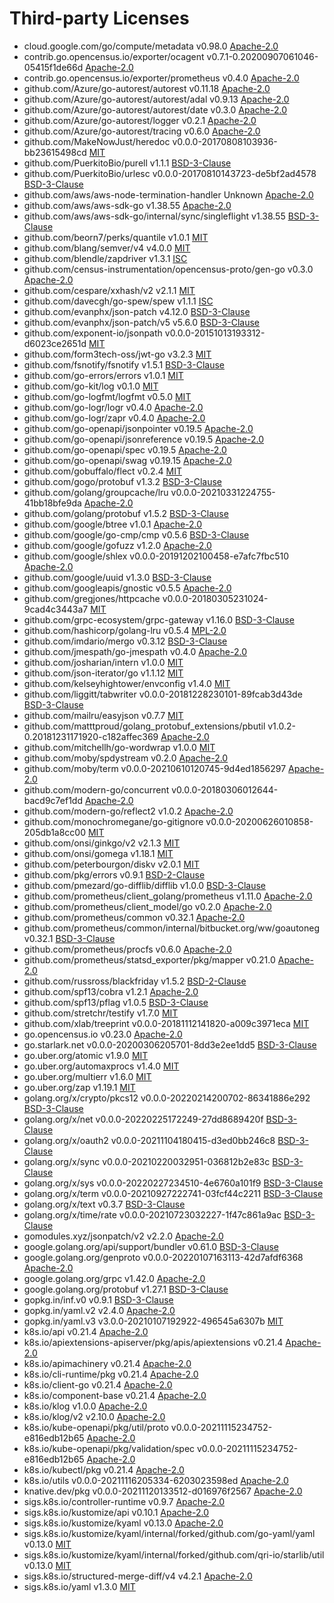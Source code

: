 # Third-party Licenses

- cloud.google.com/go/compute/metadata v0.98.0 [Apache-2.0](https://github.com/googleapis/google-cloud-go/blob/v0.98.0/LICENSE)
- contrib.go.opencensus.io/exporter/ocagent v0.7.1-0.20200907061046-05415f1de66d [Apache-2.0](https://github.com/census-ecosystem/opencensus-go-exporter-ocagent/blob/05415f1de66d/LICENSE)
- contrib.go.opencensus.io/exporter/prometheus v0.4.0 [Apache-2.0](https://github.com/census-ecosystem/opencensus-go-exporter-prometheus/blob/v0.4.0/LICENSE)
- github.com/Azure/go-autorest/autorest v0.11.18 [Apache-2.0](https://github.com/Azure/go-autorest/blob/autorest/v0.11.18/autorest/LICENSE)
- github.com/Azure/go-autorest/autorest/adal v0.9.13 [Apache-2.0](https://github.com/Azure/go-autorest/blob/autorest/adal/v0.9.13/autorest/adal/LICENSE)
- github.com/Azure/go-autorest/autorest/date v0.3.0 [Apache-2.0](https://github.com/Azure/go-autorest/blob/autorest/date/v0.3.0/autorest/date/LICENSE)
- github.com/Azure/go-autorest/logger v0.2.1 [Apache-2.0](https://github.com/Azure/go-autorest/blob/logger/v0.2.1/logger/LICENSE)
- github.com/Azure/go-autorest/tracing v0.6.0 [Apache-2.0](https://github.com/Azure/go-autorest/blob/tracing/v0.6.0/tracing/LICENSE)
- github.com/MakeNowJust/heredoc v0.0.0-20170808103936-bb23615498cd [MIT](https://github.com/MakeNowJust/heredoc/blob/bb23615498cd/LICENSE)
- github.com/PuerkitoBio/purell v1.1.1 [BSD-3-Clause](https://github.com/PuerkitoBio/purell/blob/v1.1.1/LICENSE)
- github.com/PuerkitoBio/urlesc v0.0.0-20170810143723-de5bf2ad4578 [BSD-3-Clause](https://github.com/PuerkitoBio/urlesc/blob/de5bf2ad4578/LICENSE)
- github.com/aws/aws-node-termination-handler Unknown [Apache-2.0](https://github.com/aws/aws-node-termination-handler/blob/HEAD/LICENSE)
- github.com/aws/aws-sdk-go v1.38.55 [Apache-2.0](https://github.com/aws/aws-sdk-go/blob/v1.38.55/LICENSE.txt)
- github.com/aws/aws-sdk-go/internal/sync/singleflight v1.38.55 [BSD-3-Clause](https://github.com/aws/aws-sdk-go/blob/v1.38.55/internal/sync/singleflight/LICENSE)
- github.com/beorn7/perks/quantile v1.0.1 [MIT](https://github.com/beorn7/perks/blob/v1.0.1/LICENSE)
- github.com/blang/semver/v4 v4.0.0 [MIT](https://github.com/blang/semver/blob/v4.0.0/v4/LICENSE)
- github.com/blendle/zapdriver v1.3.1 [ISC](https://github.com/blendle/zapdriver/blob/v1.3.1/LICENSE)
- github.com/census-instrumentation/opencensus-proto/gen-go v0.3.0 [Apache-2.0](https://github.com/census-instrumentation/opencensus-proto/blob/v0.3.0/LICENSE)
- github.com/cespare/xxhash/v2 v2.1.1 [MIT](https://github.com/cespare/xxhash/blob/v2.1.1/LICENSE.txt)
- github.com/davecgh/go-spew/spew v1.1.1 [ISC](https://github.com/davecgh/go-spew/blob/v1.1.1/LICENSE)
- github.com/evanphx/json-patch v4.12.0 [BSD-3-Clause](https://github.com/evanphx/json-patch/blob/v4.12.0/LICENSE)
- github.com/evanphx/json-patch/v5 v5.6.0 [BSD-3-Clause](https://github.com/evanphx/json-patch/blob/v5.6.0/v5/LICENSE)
- github.com/exponent-io/jsonpath v0.0.0-20151013193312-d6023ce2651d [MIT](https://github.com/exponent-io/jsonpath/blob/d6023ce2651d/LICENSE)
- github.com/form3tech-oss/jwt-go v3.2.3 [MIT](https://github.com/form3tech-oss/jwt-go/blob/v3.2.3/LICENSE)
- github.com/fsnotify/fsnotify v1.5.1 [BSD-3-Clause](https://github.com/fsnotify/fsnotify/blob/v1.5.1/LICENSE)
- github.com/go-errors/errors v1.0.1 [MIT](https://github.com/go-errors/errors/blob/v1.0.1/LICENSE.MIT)
- github.com/go-kit/log v0.1.0 [MIT](https://github.com/go-kit/log/blob/v0.1.0/LICENSE)
- github.com/go-logfmt/logfmt v0.5.0 [MIT](https://github.com/go-logfmt/logfmt/blob/v0.5.0/LICENSE)
- github.com/go-logr/logr v0.4.0 [Apache-2.0](https://github.com/go-logr/logr/blob/v0.4.0/LICENSE)
- github.com/go-logr/zapr v0.4.0 [Apache-2.0](https://github.com/go-logr/zapr/blob/v0.4.0/LICENSE)
- github.com/go-openapi/jsonpointer v0.19.5 [Apache-2.0](https://github.com/go-openapi/jsonpointer/blob/v0.19.5/LICENSE)
- github.com/go-openapi/jsonreference v0.19.5 [Apache-2.0](https://github.com/go-openapi/jsonreference/blob/v0.19.5/LICENSE)
- github.com/go-openapi/spec v0.19.5 [Apache-2.0](https://github.com/go-openapi/spec/blob/v0.19.5/LICENSE)
- github.com/go-openapi/swag v0.19.15 [Apache-2.0](https://github.com/go-openapi/swag/blob/v0.19.15/LICENSE)
- github.com/gobuffalo/flect v0.2.4 [MIT](https://github.com/gobuffalo/flect/blob/v0.2.4/LICENSE)
- github.com/gogo/protobuf v1.3.2 [BSD-3-Clause](https://github.com/gogo/protobuf/blob/v1.3.2/LICENSE)
- github.com/golang/groupcache/lru v0.0.0-20210331224755-41bb18bfe9da [Apache-2.0](https://github.com/golang/groupcache/blob/41bb18bfe9da/LICENSE)
- github.com/golang/protobuf v1.5.2 [BSD-3-Clause](https://github.com/golang/protobuf/blob/v1.5.2/LICENSE)
- github.com/google/btree v1.0.1 [Apache-2.0](https://github.com/google/btree/blob/v1.0.1/LICENSE)
- github.com/google/go-cmp/cmp v0.5.6 [BSD-3-Clause](https://github.com/google/go-cmp/blob/v0.5.6/LICENSE)
- github.com/google/gofuzz v1.2.0 [Apache-2.0](https://github.com/google/gofuzz/blob/v1.2.0/LICENSE)
- github.com/google/shlex v0.0.0-20191202100458-e7afc7fbc510 [Apache-2.0](https://github.com/google/shlex/blob/e7afc7fbc510/COPYING)
- github.com/google/uuid v1.3.0 [BSD-3-Clause](https://github.com/google/uuid/blob/v1.3.0/LICENSE)
- github.com/googleapis/gnostic v0.5.5 [Apache-2.0](https://github.com/googleapis/gnostic/blob/v0.5.5/LICENSE)
- github.com/gregjones/httpcache v0.0.0-20180305231024-9cad4c3443a7 [MIT](https://github.com/gregjones/httpcache/blob/9cad4c3443a7/LICENSE.txt)
- github.com/grpc-ecosystem/grpc-gateway v1.16.0 [BSD-3-Clause](https://github.com/grpc-ecosystem/grpc-gateway/blob/v1.16.0/LICENSE.txt)
- github.com/hashicorp/golang-lru v0.5.4 [MPL-2.0](https://github.com/hashicorp/golang-lru/blob/v0.5.4/LICENSE)
- github.com/imdario/mergo v0.3.12 [BSD-3-Clause](https://github.com/imdario/mergo/blob/v0.3.12/LICENSE)
- github.com/jmespath/go-jmespath v0.4.0 [Apache-2.0](https://github.com/jmespath/go-jmespath/blob/v0.4.0/LICENSE)
- github.com/josharian/intern v1.0.0 [MIT](https://github.com/josharian/intern/blob/v1.0.0/license.md)
- github.com/json-iterator/go v1.1.12 [MIT](https://github.com/json-iterator/go/blob/v1.1.12/LICENSE)
- github.com/kelseyhightower/envconfig v1.4.0 [MIT](https://github.com/kelseyhightower/envconfig/blob/v1.4.0/LICENSE)
- github.com/liggitt/tabwriter v0.0.0-20181228230101-89fcab3d43de [BSD-3-Clause](https://github.com/liggitt/tabwriter/blob/89fcab3d43de/LICENSE)
- github.com/mailru/easyjson v0.7.7 [MIT](https://github.com/mailru/easyjson/blob/v0.7.7/LICENSE)
- github.com/matttproud/golang_protobuf_extensions/pbutil v1.0.2-0.20181231171920-c182affec369 [Apache-2.0](https://github.com/matttproud/golang_protobuf_extensions/blob/c182affec369/LICENSE)
- github.com/mitchellh/go-wordwrap v1.0.0 [MIT](https://github.com/mitchellh/go-wordwrap/blob/v1.0.0/LICENSE.md)
- github.com/moby/spdystream v0.2.0 [Apache-2.0](https://github.com/moby/spdystream/blob/v0.2.0/LICENSE)
- github.com/moby/term v0.0.0-20210610120745-9d4ed1856297 [Apache-2.0](https://github.com/moby/term/blob/9d4ed1856297/LICENSE)
- github.com/modern-go/concurrent v0.0.0-20180306012644-bacd9c7ef1dd [Apache-2.0](https://github.com/modern-go/concurrent/blob/bacd9c7ef1dd/LICENSE)
- github.com/modern-go/reflect2 v1.0.2 [Apache-2.0](https://github.com/modern-go/reflect2/blob/v1.0.2/LICENSE)
- github.com/monochromegane/go-gitignore v0.0.0-20200626010858-205db1a8cc00 [MIT](https://github.com/monochromegane/go-gitignore/blob/205db1a8cc00/LICENSE)
- github.com/onsi/ginkgo/v2 v2.1.3 [MIT](https://github.com/onsi/ginkgo/blob/v2.1.3/LICENSE)
- github.com/onsi/gomega v1.18.1 [MIT](https://github.com/onsi/gomega/blob/v1.18.1/LICENSE)
- github.com/peterbourgon/diskv v2.0.1 [MIT](https://github.com/peterbourgon/diskv/blob/v2.0.1/LICENSE)
- github.com/pkg/errors v0.9.1 [BSD-2-Clause](https://github.com/pkg/errors/blob/v0.9.1/LICENSE)
- github.com/pmezard/go-difflib/difflib v1.0.0 [BSD-3-Clause](https://github.com/pmezard/go-difflib/blob/v1.0.0/LICENSE)
- github.com/prometheus/client_golang/prometheus v1.11.0 [Apache-2.0](https://github.com/prometheus/client_golang/blob/v1.11.0/LICENSE)
- github.com/prometheus/client_model/go v0.2.0 [Apache-2.0](https://github.com/prometheus/client_model/blob/v0.2.0/LICENSE)
- github.com/prometheus/common v0.32.1 [Apache-2.0](https://github.com/prometheus/common/blob/v0.32.1/LICENSE)
- github.com/prometheus/common/internal/bitbucket.org/ww/goautoneg v0.32.1 [BSD-3-Clause](https://github.com/prometheus/common/blob/v0.32.1/internal/bitbucket.org/ww/goautoneg/README.txt)
- github.com/prometheus/procfs v0.6.0 [Apache-2.0](https://github.com/prometheus/procfs/blob/v0.6.0/LICENSE)
- github.com/prometheus/statsd_exporter/pkg/mapper v0.21.0 [Apache-2.0](https://github.com/prometheus/statsd_exporter/blob/v0.21.0/LICENSE)
- github.com/russross/blackfriday v1.5.2 [BSD-2-Clause](https://github.com/russross/blackfriday/blob/v1.5.2/LICENSE.txt)
- github.com/spf13/cobra v1.2.1 [Apache-2.0](https://github.com/spf13/cobra/blob/v1.2.1/LICENSE.txt)
- github.com/spf13/pflag v1.0.5 [BSD-3-Clause](https://github.com/spf13/pflag/blob/v1.0.5/LICENSE)
- github.com/stretchr/testify v1.7.0 [MIT](https://github.com/stretchr/testify/blob/v1.7.0/LICENSE)
- github.com/xlab/treeprint v0.0.0-20181112141820-a009c3971eca [MIT](https://github.com/xlab/treeprint/blob/a009c3971eca/LICENSE)
- go.opencensus.io v0.23.0 [Apache-2.0](https://github.com/census-instrumentation/opencensus-go/blob/v0.23.0/LICENSE)
- go.starlark.net v0.0.0-20200306205701-8dd3e2ee1dd5 [BSD-3-Clause](https://github.com/google/starlark-go/blob/8dd3e2ee1dd5/LICENSE)
- go.uber.org/atomic v1.9.0 [MIT](https://github.com/uber-go/atomic/blob/v1.9.0/LICENSE.txt)
- go.uber.org/automaxprocs v1.4.0 [MIT](https://github.com/uber-go/automaxprocs/blob/v1.4.0/LICENSE)
- go.uber.org/multierr v1.6.0 [MIT](https://github.com/uber-go/multierr/blob/v1.6.0/LICENSE.txt)
- go.uber.org/zap v1.19.1 [MIT](https://github.com/uber-go/zap/blob/v1.19.1/LICENSE.txt)
- golang.org/x/crypto/pkcs12 v0.0.0-20220214200702-86341886e292 [BSD-3-Clause](https://cs.opensource.google/go/x/crypto/+/86341886:LICENSE)
- golang.org/x/net v0.0.0-20220225172249-27dd8689420f [BSD-3-Clause](https://cs.opensource.google/go/x/net/+/27dd8689:LICENSE)
- golang.org/x/oauth2 v0.0.0-20211104180415-d3ed0bb246c8 [BSD-3-Clause](https://cs.opensource.google/go/x/oauth2/+/d3ed0bb2:LICENSE)
- golang.org/x/sync v0.0.0-20210220032951-036812b2e83c [BSD-3-Clause](https://cs.opensource.google/go/x/sync/+/036812b2:LICENSE)
- golang.org/x/sys v0.0.0-20220227234510-4e6760a101f9 [BSD-3-Clause](https://cs.opensource.google/go/x/sys/+/4e6760a1:LICENSE)
- golang.org/x/term v0.0.0-20210927222741-03fcf44c2211 [BSD-3-Clause](https://cs.opensource.google/go/x/term/+/03fcf44c:LICENSE)
- golang.org/x/text v0.3.7 [BSD-3-Clause](https://cs.opensource.google/go/x/text/+/v0.3.7:LICENSE)
- golang.org/x/time/rate v0.0.0-20210723032227-1f47c861a9ac [BSD-3-Clause](https://cs.opensource.google/go/x/time/+/1f47c861:LICENSE)
- gomodules.xyz/jsonpatch/v2 v2.2.0 [Apache-2.0](https://github.com/gomodules/jsonpatch/blob/v2.2.0/v2/LICENSE)
- google.golang.org/api/support/bundler v0.61.0 [BSD-3-Clause](https://github.com/googleapis/google-api-go-client/blob/v0.61.0/LICENSE)
- google.golang.org/genproto v0.0.0-20220107163113-42d7afdf6368 [Apache-2.0](https://github.com/googleapis/go-genproto/blob/42d7afdf6368/LICENSE)
- google.golang.org/grpc v1.42.0 [Apache-2.0](https://github.com/grpc/grpc-go/blob/v1.42.0/LICENSE)
- google.golang.org/protobuf v1.27.1 [BSD-3-Clause](https://github.com/protocolbuffers/protobuf-go/blob/v1.27.1/LICENSE)
- gopkg.in/inf.v0 v0.9.1 [BSD-3-Clause](https://github.com/go-inf/inf/blob/v0.9.1/LICENSE)
- gopkg.in/yaml.v2 v2.4.0 [Apache-2.0](https://github.com/go-yaml/yaml/blob/v2.4.0/LICENSE)
- gopkg.in/yaml.v3 v3.0.0-20210107192922-496545a6307b [MIT](https://github.com/go-yaml/yaml/blob/496545a6307b/LICENSE)
- k8s.io/api v0.21.4 [Apache-2.0](https://github.com/kubernetes/api/blob/v0.21.4/LICENSE)
- k8s.io/apiextensions-apiserver/pkg/apis/apiextensions v0.21.4 [Apache-2.0](https://github.com/kubernetes/apiextensions-apiserver/blob/v0.21.4/LICENSE)
- k8s.io/apimachinery v0.21.4 [Apache-2.0](https://github.com/kubernetes/apimachinery/blob/v0.21.4/LICENSE)
- k8s.io/cli-runtime/pkg v0.21.4 [Apache-2.0](https://github.com/kubernetes/cli-runtime/blob/v0.21.4/LICENSE)
- k8s.io/client-go v0.21.4 [Apache-2.0](https://github.com/kubernetes/client-go/blob/v0.21.4/LICENSE)
- k8s.io/component-base v0.21.4 [Apache-2.0](https://github.com/kubernetes/component-base/blob/v0.21.4/LICENSE)
- k8s.io/klog v1.0.0 [Apache-2.0](https://github.com/kubernetes/klog/blob/v1.0.0/LICENSE)
- k8s.io/klog/v2 v2.10.0 [Apache-2.0](https://github.com/kubernetes/klog/blob/v2.10.0/LICENSE)
- k8s.io/kube-openapi/pkg/util/proto v0.0.0-20211115234752-e816edb12b65 [Apache-2.0](https://github.com/kubernetes/kube-openapi/blob/e816edb12b65/LICENSE)
- k8s.io/kube-openapi/pkg/validation/spec v0.0.0-20211115234752-e816edb12b65 [Apache-2.0](https://github.com/kubernetes/kube-openapi/blob/e816edb12b65/pkg/validation/spec/LICENSE)
- k8s.io/kubectl/pkg v0.21.4 [Apache-2.0](https://github.com/kubernetes/kubectl/blob/v0.21.4/LICENSE)
- k8s.io/utils v0.0.0-20211116205334-6203023598ed [Apache-2.0](https://github.com/kubernetes/utils/blob/6203023598ed/LICENSE)
- knative.dev/pkg v0.0.0-20211120133512-d016976f2567 [Apache-2.0](https://github.com/knative/pkg/blob/d016976f2567/LICENSE)
- sigs.k8s.io/controller-runtime v0.9.7 [Apache-2.0](https://github.com/kubernetes-sigs/controller-runtime/blob/v0.9.7/LICENSE)
- sigs.k8s.io/kustomize/api v0.10.1 [Apache-2.0](https://github.com/kubernetes-sigs/kustomize/blob/api/v0.10.1/api/LICENSE)
- sigs.k8s.io/kustomize/kyaml v0.13.0 [Apache-2.0](https://github.com/kubernetes-sigs/kustomize/blob/kyaml/v0.13.0/kyaml/LICENSE)
- sigs.k8s.io/kustomize/kyaml/internal/forked/github.com/go-yaml/yaml v0.13.0 [MIT](https://github.com/kubernetes-sigs/kustomize/blob/kyaml/v0.13.0/kyaml/internal/forked/github.com/go-yaml/yaml/LICENSE)
- sigs.k8s.io/kustomize/kyaml/internal/forked/github.com/qri-io/starlib/util v0.13.0 [MIT](https://github.com/kubernetes-sigs/kustomize/blob/kyaml/v0.13.0/kyaml/internal/forked/github.com/qri-io/starlib/util/LICENSE)
- sigs.k8s.io/structured-merge-diff/v4 v4.2.1 [Apache-2.0](https://github.com/kubernetes-sigs/structured-merge-diff/blob/v4.2.1/LICENSE)
- sigs.k8s.io/yaml v1.3.0 [MIT](https://github.com/kubernetes-sigs/yaml/blob/v1.3.0/LICENSE)

